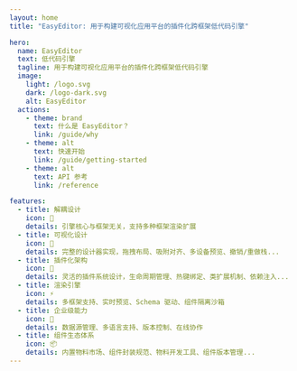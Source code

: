 ```yaml
---
layout: home
title: "EasyEditor: 用于构建可视化应用平台的插件化跨框架低代码引擎"

hero:
  name: EasyEditor
  text: 低代码引擎
  tagline: 用于构建可视化应用平台的插件化跨框架低代码引擎
  image:
    light: /logo.svg
    dark: /logo-dark.svg
    alt: EasyEditor
  actions:
    - theme: brand
      text: 什么是 EasyEditor？
      link: /guide/why
    - theme: alt
      text: 快速开始
      link: /guide/getting-started
    - theme: alt
      text: API 参考
      link: /reference

features:
  - title: 解耦设计
    icon: 🔌
    details: 引擎核心与框架无关，支持多种框架渲染扩展
  - title: 可视化设计
    icon: 🎨
    details: 完整的设计器实现，拖拽布局、吸附对齐、多设备预览、撤销/重做栈...
  - title: 插件化架构
    icon: 🧩
    details: 灵活的插件系统设计，生命周期管理、热键绑定、类扩展机制、依赖注入...
  - title: 渲染引擎
    icon: ⚡
    details: 多框架支持、实时预览、Schema 驱动、组件隔离沙箱
  - title: 企业级能力
    icon: 🏢
    details: 数据源管理、多语言支持、版本控制、在线协作
  - title: 组件生态体系
    icon: 📦
    details: 内置物料市场、组件封装规范、物料开发工具、组件版本管理...
---
```


